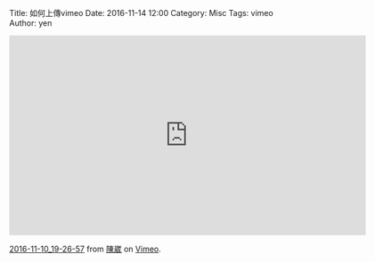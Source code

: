 Title: 如何上傳vimeo
Date: 2016-11-14 12:00
Category: Misc
Tags: vimeo
Author: yen

<!-- PELICAN_END_SUMMARY -->
<iframe src="https://player.vimeo.com/video/190995127" width="640" height="360" frameborder="0" webkitallowfullscreen mozallowfullscreen allowfullscreen></iframe>
<p><a href="https://vimeo.com/190995127">2016-11-10_19-26-57</a> from <a href="https://vimeo.com/user58668068">陳崴</a> on <a href="https://vimeo.com">Vimeo</a>.</p>